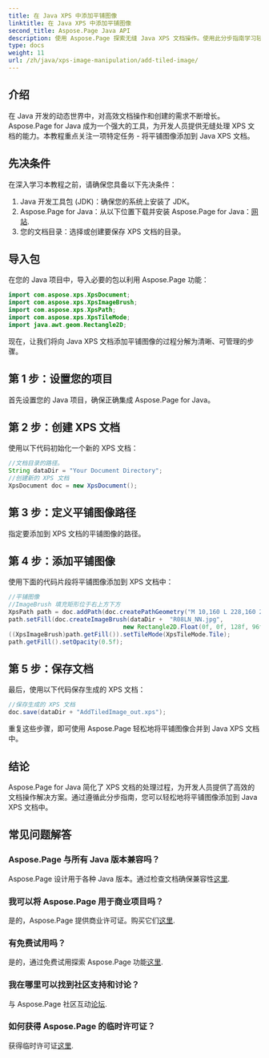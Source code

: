 ```yaml
---
title: 在 Java XPS 中添加平铺图像
linktitle: 在 Java XPS 中添加平铺图像
second_title: Aspose.Page Java API
description: 使用 Aspose.Page 探索无缝 Java XPS 文档操作。使用此分步指南学习轻松添加平铺图像。
type: docs
weight: 11
url: /zh/java/xps-image-manipulation/add-tiled-image/
---
```

## 介绍
在 Java 开发的动态世界中，对高效文档操作和创建的需求不断增长。 Aspose.Page for Java 成为一个强大的工具，为开发人员提供无缝处理 XPS 文档的能力。本教程重点关注一项特定任务 - 将平铺图像添加到 Java XPS 文档。
## 先决条件
在深入学习本教程之前，请确保您具备以下先决条件：
1. Java 开发工具包 (JDK)：确保您的系统上安装了 JDK。
2.  Aspose.Page for Java：从以下位置下载并安装 Aspose.Page for Java：[网站](https://releases.aspose.com/page/java/).
3. 您的文档目录：选择或创建要保存 XPS 文档的目录。
## 导入包
在您的 Java 项目中，导入必要的包以利用 Aspose.Page 功能：
```java
import com.aspose.xps.XpsDocument;
import com.aspose.xps.XpsImageBrush;
import com.aspose.xps.XpsPath;
import com.aspose.xps.XpsTileMode;
import java.awt.geom.Rectangle2D;
```
现在，让我们将向 Java XPS 文档添加平铺图像的过程分解为清晰、可管理的步骤。
## 第 1 步：设置您的项目
首先设置您的 Java 项目，确保正确集成 Aspose.Page for Java。
## 第 2 步：创建 XPS 文档
使用以下代码初始化一个新的 XPS 文档：
```java
//文档目录的路径。
String dataDir = "Your Document Directory";
//创建新的 XPS 文档
XpsDocument doc = new XpsDocument();
```
## 第 3 步：定义平铺图像路径
指定要添加到 XPS 文档的平铺图像的路径。
## 第 4 步：添加平铺图像
使用下面的代码片段将平铺图像添加到 XPS 文档中：
```java
//平铺图像
//ImageBrush 填充矩形位于右上方下方
XpsPath path = doc.addPath(doc.createPathGeometry("M 10,160 L 228,160 228,305 10,305"));
path.setFill(doc.createImageBrush(dataDir +  "R08LN_NN.jpg",
                                new Rectangle2D.Float(0f, 0f, 128f, 96f), new Rectangle2D.Float(0f, 0f, 64f, 48f)));
((XpsImageBrush)path.getFill()).setTileMode(XpsTileMode.Tile);
path.getFill().setOpacity(0.5f);
```
## 第 5 步：保存文档
最后，使用以下代码保存生成的 XPS 文档：
```java
//保存生成的 XPS 文档
doc.save(dataDir + "AddTiledImage_out.xps"); 
```
重复这些步骤，即可使用 Aspose.Page 轻松地将平铺图像合并到 Java XPS 文档中。
## 结论
Aspose.Page for Java 简化了 XPS 文档的处理过程，为开发人员提供了高效的文档操作解决方案。通过遵循此分步指南，您可以轻松地将平铺图像添加到 Java XPS 文档中。

## 常见问题解答
### Aspose.Page 与所有 Java 版本兼容吗？
 Aspose.Page 设计用于各种 Java 版本。通过检查文档确保兼容性[这里](https://reference.aspose.com/page/java/).
### 我可以将 Aspose.Page 用于商业项目吗？
是的，Aspose.Page 提供商业许可证。购买它们[这里](https://purchase.aspose.com/buy).
### 有免费试用吗？
是的，通过免费试用探索 Aspose.Page 功能[这里](https://releases.aspose.com/).
### 我在哪里可以找到社区支持和讨论？
与 Aspose.Page 社区互动[论坛](https://forum.aspose.com/c/page/39).
### 如何获得 Aspose.Page 的临时许可证？
获得临时许可证[这里](https://purchase.aspose.com/temporary-license/).